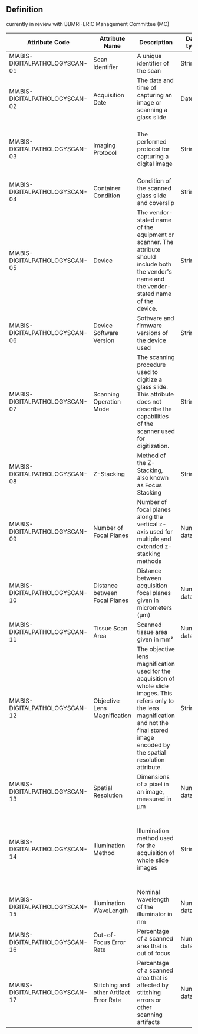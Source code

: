 ## Definition

currently in review with BBMRI-ERIC Management Committee (MC)

| Attribute Code                 | Attribute Name                          | Description                                                                                                                                                                                             | Data type    | Allowed values                                                                                                                                                                                                                                                             | Cardinality |
| ------------------------------ | --------------------------------------- | ------------------------------------------------------------------------------------------------------------------------------------------------------------------------------------------------------- | ------------ | -------------------------------------------------------------------------------------------------------------------------------------------------------------------------------------------------------------------------------------------------------------------------- | ----------- |
| MIABIS-DIGITALPATHOLOGYSCAN-01 | Scan Identifier                         | A unique identifier of the scan                                                                                                                                                                         | String       | An ID as a free-text string                                                                                                                                                                                                                                                | 0:1         |
| MIABIS-DIGITALPATHOLOGYSCAN-02 | Acquisition Date                        | The date and time of capturing an image or scanning a glass slide                                                                                                                                       | Date         | DATETIME values in ' YYYY-MM-DD hh:mm:ss ' format                                                                                                                                                                                                                          | 0:1         |
| MIABIS-DIGITALPATHOLOGYSCAN-03 | Imaging Protocol                        | The performed protocol for capturing a digital image                                                                                                                                                    | String       | Controlled value set: wholeSlideImaging, slideMicroscopy, WSI40XRGB, WSI20XRGB, grossSpecimenImaging, peri-operativePhotographicImaging, other, NULL                                                                                                                       | 1:1         |
| MIABIS-DIGITALPATHOLOGYSCAN-04 | Container Condition                     | Condition of the scanned glass slide and coverslip                                                                                                                                                      | String       | Controlled Value Set: good, acceptable, unacceptable, subjectToInterpretation                                                                                                                                                                                              | 0:1         |
| MIABIS-DIGITALPATHOLOGYSCAN-05 | Device                                  | The vendor-stated name of the equipment or scanner. The attribute should include both the vendor's name and the vendor-stated name of the device.                                                       | String       | Free-text string                                                                                                                                                                                                                                                           | 1:1         |
| MIABIS-DIGITALPATHOLOGYSCAN-06 | Device Software Version                 | Software and firmware versions of the device used                                                                                                                                                       | String       | Free-text string                                                                                                                                                                                                                                                           | 0:1         |
| MIABIS-DIGITALPATHOLOGYSCAN-07 | Scanning Operation Mode                 | The scanning procedure used to digitize a glass slide. This attribute does not describe the capabilities of the scanner used for digitization.                                                          | String       | Controlled Value Set: automatic, semi-automatic, manual                                                                                                                                                                                                                    | 0:1         |
| MIABIS-DIGITALPATHOLOGYSCAN-08 | Z-Stacking                              | Method of the Z-Stacking, also known as Focus Stacking                                                                                                                                                  | String       | Controlled Value Set: single, multiple, extended                                                                                                                                                                                                                           | 0:1         |
| MIABIS-DIGITALPATHOLOGYSCAN-09 | Number of Focal Planes                  | Number of focal planes along the vertical z-axis used for multiple and extended z-stacking methods                                                                                                      | Numeric data | Number                                                                                                                                                                                                                                                                     | 0:1         |
| MIABIS-DIGITALPATHOLOGYSCAN-10 | Distance between Focal Planes           | Distance between acquisition focal planes given in micrometers (µm)                                                                                                                                     | Numeric data | Number                                                                                                                                                                                                                                                                     | 0:1         |
| MIABIS-DIGITALPATHOLOGYSCAN-11 | Tissue Scan Area                        | Scanned tissue area given in mm²                                                                                                                                                                        | Numeric data | Number                                                                                                                                                                                                                                                                     | 0:1         |
| MIABIS-DIGITALPATHOLOGYSCAN-12 | Objective Lens Magnification            | The objective lens magnification used for the acquisition of whole slide images. This refers only to the lens magnification and not the final stored image encoded by the spatial resolution attribute. | String       | Controlled Value Set: 5X, 10x, 20x, 40x, other, NULL                                                                                                                                                                                                                       | 1:1         |
| MIABIS-DIGITALPATHOLOGYSCAN-13 | Spatial Resolution                      | Dimensions of a pixel in an image, measured in µm                                                                                                                                                       | Numeric data | Number                                                                                                                                                                                                                                                                     | 1:1         |
| MIABIS-DIGITALPATHOLOGYSCAN-14 | Illumination Method                     | Illumination method used for the acquisition of whole slide images                                                                                                                                      | String       | Controlled Value Set: transmissionIllumination, reflectionIllumination, epifluorescenceIllumination, brightfieldIllumination, darkfieldIllumination, obliqueIllumination, phaseContrastIllumination, differentialInterferenceContrast, totalInternalReflectionFluorescence | 0:1         |
| MIABIS-DIGITALPATHOLOGYSCAN-15 | Illumination WaveLength                 | Nominal wavelength of the illuminator in nm                                                                                                                                                             | Numeric data | Number                                                                                                                                                                                                                                                                     | 0:1         |
| MIABIS-DIGITALPATHOLOGYSCAN-16 | Out-of-Focus Error Rate                 | Percentage of a scanned area that is out of focus                                                                                                                                                       | Numeric data | Number                                                                                                                                                                                                                                                                     | 0:1         |
| MIABIS-DIGITALPATHOLOGYSCAN-17 | Stitching and other Artifact Error Rate | Percentage of a scanned area that is affected by stitching errors or other scanning artifacts                                                                                                           | Numeric data | Number                                                                                                                                                                                                                                                                     | 0:1         |
